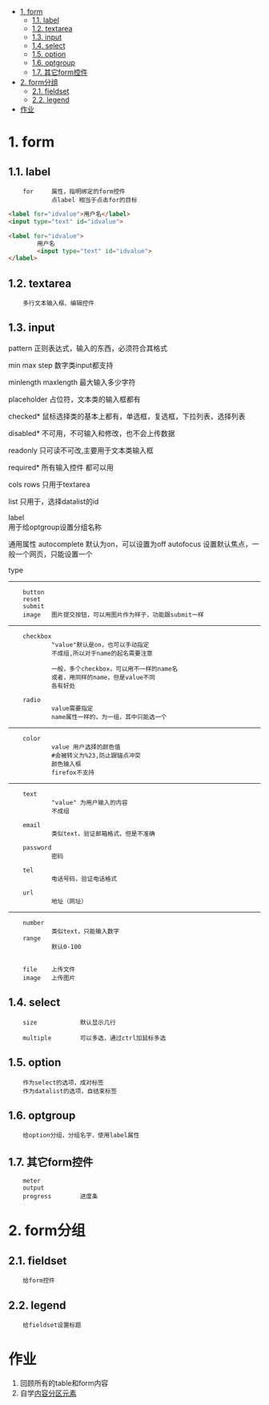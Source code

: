 <!-- TOC -->

- [1. form](#1-form)
    - [1.1. label](#11-label)
    - [1.2. textarea](#12-textarea)
    - [1.3. input](#13-input)
    - [1.4. select](#14-select)
    - [1.5. option](#15-option)
    - [1.6. optgroup](#16-optgroup)
    - [1.7. 其它form控件](#17-其它form控件)
- [2. form分组](#2-form分组)
    - [2.1. fieldset](#21-fieldset)
    - [2.2. legend](#22-legend)
- [作业](#作业)

<!-- /TOC -->
# 1. form
## 1.1. label
        for     属性，指明绑定的form控件
                点label 相当于点击for的目标
```html
<label for="idvalue">用户名</label>
<input type="text" id="idvalue">

<label for="idvalue">
        用户名
        <input type="text" id="idvalue">
</label>
```
## 1.2. textarea
        多行文本输入框、编辑控件
## 1.3. input
pattern
        正则表达式，输入的东西，必须符合其格式

min max step
        数字类input都支持

minlength maxlength
        最大输入多少字符

placeholder
        占位符，文本类的输入框都有

checked*
        鼠标选择类的基本上都有，单选框，复选框，下拉列表，选择列表

disabled*
        不可用，不可输入和修改，也不会上传数据

readonly
        只可读不可改,主要用于文本类输入框
        
required*
        所有输入控件 都可以用

cols rows
        只用于textarea

list
        只用于，选择datalist的id

label  
        用于给optgroup设置分组名称

通用属性
        autocomplete    默认为on，可以设置为off
        autofocus       设置默认焦点，一般一个网页，只能设置一个


type

---
        button
        reset
        submit
        image   图片提交按钮，可以用图片作为样子，功能跟submit一样


---                                                         
        checkbox
                "value"默认是on，也可以手动指定
                不成组,所以对于name的起名需要注意

                一般，多个checkbox，可以用不一样的name名
                或者，用同样的name，但是value不同
                各有好处

        radio
                value需要指定
                name属性一样的，为一组，其中只能选一个
---
        color
                value 用户选择的颜色值
                #会被转义为%23,防止跟锚点冲突
                颜色输入框
                firefox不支持
---
        text
                "value" 为用户输入的内容 
                不成组 
                
        email   
                类似text，验证邮箱格式，但是不准确

        password
                密码

        tel
                电话号码，验证电话格式

        url
                地址（网址）

---
        number
                类似text，只能输入数字
        range
                默认0-100
        

        file    上传文件
        image   上传图片

## 1.4. select

        size            默认显示几行

        multiple        可以多选，通过ctrl加鼠标多选

## 1.5. option
        作为select的选项，成对标签
        作为datalist的选项，自结束标签

## 1.6. optgroup
        给option分组，分组名字，使用label属性

## 1.7. 其它form控件

        meter
        output
        progress        进度条

# 2. form分组

## 2.1. fieldset
        给form控件
## 2.2. legend
        给fieldset设置标题

# 作业

1. 回顾所有的table和form内容
2. 自学[内容分区元素](https://developer.mozilla.org/zh-CN/docs/Web/HTML/Element#内容分区) 